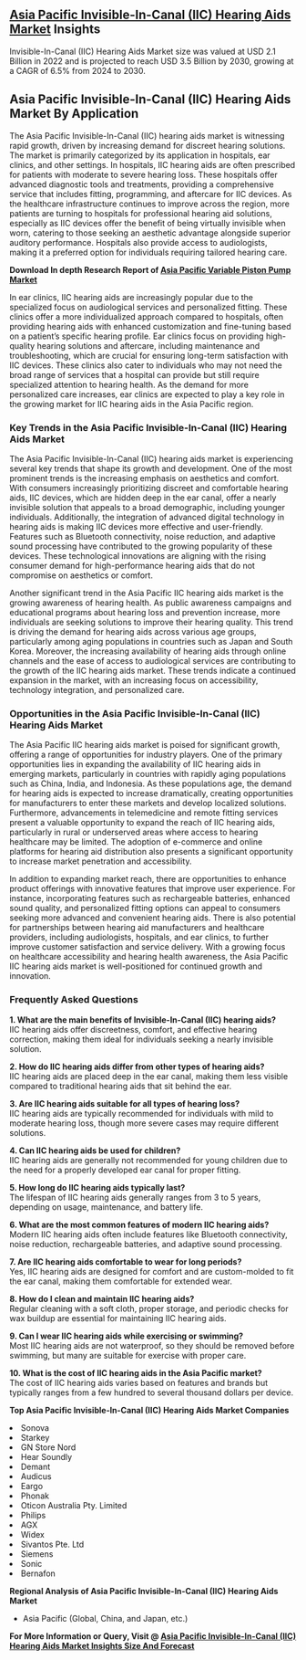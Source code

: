 <h2><a href="https://www.verifiedmarketreports.com/download-sample/?rid=468834&amp;utm_source=Github-Feb&amp;utm_medium=219" target="_blank">Asia Pacific Invisible-In-Canal (IIC) Hearing Aids Market</a> Insights</h2><p>Invisible-In-Canal (IIC) Hearing Aids Market size was valued at USD 2.1 Billion in 2022 and is projected to reach USD 3.5 Billion by 2030, growing at a CAGR of 6.5% from 2024 to 2030.</p><p><h2>Asia Pacific Invisible-In-Canal (IIC) Hearing Aids Market By Application</h2> <p>The Asia Pacific Invisible-In-Canal (IIC) hearing aids market is witnessing rapid growth, driven by increasing demand for discreet hearing solutions. The market is primarily categorized by its application in hospitals, ear clinics, and other settings. In hospitals, IIC hearing aids are often prescribed for patients with moderate to severe hearing loss. These hospitals offer advanced diagnostic tools and treatments, providing a comprehensive service that includes fitting, programming, and aftercare for IIC devices. As the healthcare infrastructure continues to improve across the region, more patients are turning to hospitals for professional hearing aid solutions, especially as IIC devices offer the benefit of being virtually invisible when worn, catering to those seeking an aesthetic advantage alongside superior auditory performance. Hospitals also provide access to audiologists, making it a preferred option for individuals requiring tailored hearing care. <p><strong>Download In depth Research Report of <a href="https://www.verifiedmarketreports.com/download-sample/?rid=236118&amp;utm_source=Pulse-Dec&amp;utm_medium=219" target="_blank">Asia Pacific Variable Piston Pump Market</a></strong></p></p> <p>In ear clinics, IIC hearing aids are increasingly popular due to the specialized focus on audiological services and personalized fitting. These clinics offer a more individualized approach compared to hospitals, often providing hearing aids with enhanced customization and fine-tuning based on a patient’s specific hearing profile. Ear clinics focus on providing high-quality hearing solutions and aftercare, including maintenance and troubleshooting, which are crucial for ensuring long-term satisfaction with IIC devices. These clinics also cater to individuals who may not need the broad range of services that a hospital can provide but still require specialized attention to hearing health. As the demand for more personalized care increases, ear clinics are expected to play a key role in the growing market for IIC hearing aids in the Asia Pacific region.</p> <h3>Key Trends in the Asia Pacific Invisible-In-Canal (IIC) Hearing Aids Market</h3> <p>The Asia Pacific Invisible-In-Canal (IIC) hearing aids market is experiencing several key trends that shape its growth and development. One of the most prominent trends is the increasing emphasis on aesthetics and comfort. With consumers increasingly prioritizing discreet and comfortable hearing aids, IIC devices, which are hidden deep in the ear canal, offer a nearly invisible solution that appeals to a broad demographic, including younger individuals. Additionally, the integration of advanced digital technology in hearing aids is making IIC devices more effective and user-friendly. Features such as Bluetooth connectivity, noise reduction, and adaptive sound processing have contributed to the growing popularity of these devices. These technological innovations are aligning with the rising consumer demand for high-performance hearing aids that do not compromise on aesthetics or comfort.</p> <p>Another significant trend in the Asia Pacific IIC hearing aids market is the growing awareness of hearing health. As public awareness campaigns and educational programs about hearing loss and prevention increase, more individuals are seeking solutions to improve their hearing quality. This trend is driving the demand for hearing aids across various age groups, particularly among aging populations in countries such as Japan and South Korea. Moreover, the increasing availability of hearing aids through online channels and the ease of access to audiological services are contributing to the growth of the IIC hearing aids market. These trends indicate a continued expansion in the market, with an increasing focus on accessibility, technology integration, and personalized care.</p> <h3>Opportunities in the Asia Pacific Invisible-In-Canal (IIC) Hearing Aids Market</h3> <p>The Asia Pacific IIC hearing aids market is poised for significant growth, offering a range of opportunities for industry players. One of the primary opportunities lies in expanding the availability of IIC hearing aids in emerging markets, particularly in countries with rapidly aging populations such as China, India, and Indonesia. As these populations age, the demand for hearing aids is expected to increase dramatically, creating opportunities for manufacturers to enter these markets and develop localized solutions. Furthermore, advancements in telemedicine and remote fitting services present a valuable opportunity to expand the reach of IIC hearing aids, particularly in rural or underserved areas where access to hearing healthcare may be limited. The adoption of e-commerce and online platforms for hearing aid distribution also presents a significant opportunity to increase market penetration and accessibility.</p> <p>In addition to expanding market reach, there are opportunities to enhance product offerings with innovative features that improve user experience. For instance, incorporating features such as rechargeable batteries, enhanced sound quality, and personalized fitting options can appeal to consumers seeking more advanced and convenient hearing aids. There is also potential for partnerships between hearing aid manufacturers and healthcare providers, including audiologists, hospitals, and ear clinics, to further improve customer satisfaction and service delivery. With a growing focus on healthcare accessibility and hearing health awareness, the Asia Pacific IIC hearing aids market is well-positioned for continued growth and innovation.</p> <h3>Frequently Asked Questions</h3> <p><strong>1. What are the main benefits of Invisible-In-Canal (IIC) hearing aids?</strong><br> IIC hearing aids offer discreetness, comfort, and effective hearing correction, making them ideal for individuals seeking a nearly invisible solution.</p> <p><strong>2. How do IIC hearing aids differ from other types of hearing aids?</strong><br> IIC hearing aids are placed deep in the ear canal, making them less visible compared to traditional hearing aids that sit behind the ear.</p> <p><strong>3. Are IIC hearing aids suitable for all types of hearing loss?</strong><br> IIC hearing aids are typically recommended for individuals with mild to moderate hearing loss, though more severe cases may require different solutions.</p> <p><strong>4. Can IIC hearing aids be used for children?</strong><br> IIC hearing aids are generally not recommended for young children due to the need for a properly developed ear canal for proper fitting.</p> <p><strong>5. How long do IIC hearing aids typically last?</strong><br> The lifespan of IIC hearing aids generally ranges from 3 to 5 years, depending on usage, maintenance, and battery life.</p> <p><strong>6. What are the most common features of modern IIC hearing aids?</strong><br> Modern IIC hearing aids often include features like Bluetooth connectivity, noise reduction, rechargeable batteries, and adaptive sound processing.</p> <p><strong>7. Are IIC hearing aids comfortable to wear for long periods?</strong><br> Yes, IIC hearing aids are designed for comfort and are custom-molded to fit the ear canal, making them comfortable for extended wear.</p> <p><strong>8. How do I clean and maintain IIC hearing aids?</strong><br> Regular cleaning with a soft cloth, proper storage, and periodic checks for wax buildup are essential for maintaining IIC hearing aids.</p> <p><strong>9. Can I wear IIC hearing aids while exercising or swimming?</strong><br> Most IIC hearing aids are not waterproof, so they should be removed before swimming, but many are suitable for exercise with proper care.</p> <p><strong>10. What is the cost of IIC hearing aids in the Asia Pacific market?</strong><br> The cost of IIC hearing aids varies based on features and brands but typically ranges from a few hundred to several thousand dollars per device.</p> </p><p><strong>Top Asia Pacific Invisible-In-Canal (IIC) Hearing Aids Market Companies</strong></p><div data-test-id=""><p><li>Sonova</li><li> Starkey</li><li> GN Store Nord</li><li> Hear Soundly</li><li> Demant</li><li> Audicus</li><li> Eargo</li><li> Phonak</li><li> Oticon Australia Pty. Limited</li><li> Philips</li><li> AGX</li><li> Widex</li><li> Sivantos Pte. Ltd</li><li> Siemens</li><li> Sonic</li><li> Bernafon</li></p><div><strong>Regional Analysis of&nbsp;Asia Pacific Invisible-In-Canal (IIC) Hearing Aids Market</strong></div><ul><li dir="ltr"><p dir="ltr">Asia Pacific (Global, China, and Japan, etc.)</p></li></ul><p><strong>For More Information or Query, Visit @&nbsp;</strong><strong><a href="https://www.verifiedmarketreports.com/product/invisible-in-canal-iic-hearing-aids-market/?utm_source=Github-Feb&amp;utm_medium=219" target="_blank">Asia Pacific Invisible-In-Canal (IIC) Hearing Aids Market Insights Size And Forecast</a></strong></p></div><h2>&nbsp;</h2><div data-test-id="">&nbsp;</div>
